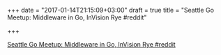 +++
date = "2017-01-14T21:15:09+03:00"
draft = true
title = "Seattle Go Meetup: Middleware in Go, InVision Rye  #reddit"

+++

<p><a href="https://t.co/unpMnXCc8z">Seattle Go Meetup: Middleware in Go, InVision Rye  #reddit</a></p>
